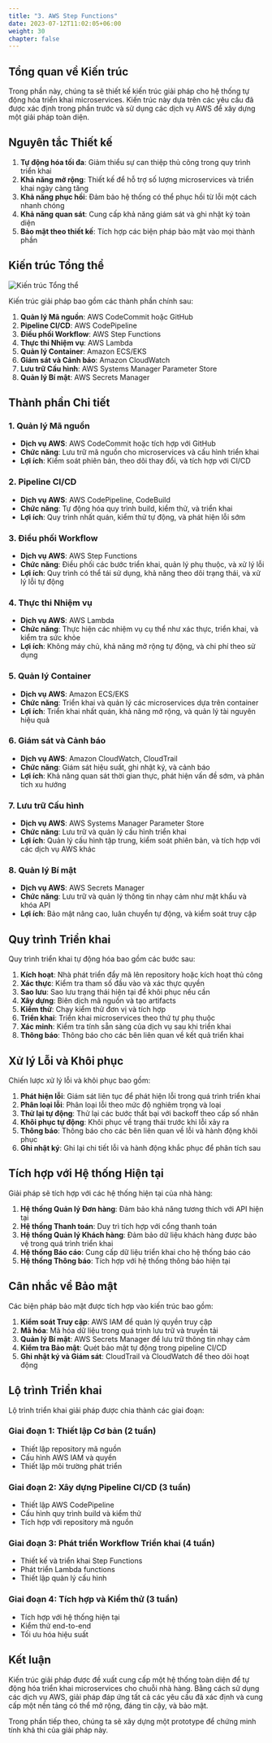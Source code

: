 ```yaml
---
title: "3. AWS Step Functions"
date: 2023-07-12T11:02:05+06:00
weight: 30
chapter: false
---
```


## Tổng quan về Kiến trúc

Trong phần này, chúng ta sẽ thiết kế kiến trúc giải pháp cho hệ thống tự động hóa triển khai microservices. Kiến trúc này dựa trên các yêu cầu đã được xác định trong phần trước và sử dụng các dịch vụ AWS để xây dựng một giải pháp toàn diện.

## Nguyên tắc Thiết kế

1. **Tự động hóa tối đa**: Giảm thiểu sự can thiệp thủ công trong quy trình triển khai
2. **Khả năng mở rộng**: Thiết kế để hỗ trợ số lượng microservices và triển khai ngày càng tăng
3. **Khả năng phục hồi**: Đảm bảo hệ thống có thể phục hồi từ lỗi một cách nhanh chóng
4. **Khả năng quan sát**: Cung cấp khả năng giám sát và ghi nhật ký toàn diện
5. **Bảo mật theo thiết kế**: Tích hợp các biện pháp bảo mật vào mọi thành phần

## Kiến trúc Tổng thể

![Kiến trúc Tổng thể](/images/3/step-functions-arch.png)

Kiến trúc giải pháp bao gồm các thành phần chính sau:

1. **Quản lý Mã nguồn**: AWS CodeCommit hoặc GitHub
2. **Pipeline CI/CD**: AWS CodePipeline
3. **Điều phối Workflow**: AWS Step Functions
4. **Thực thi Nhiệm vụ**: AWS Lambda
5. **Quản lý Container**: Amazon ECS/EKS
6. **Giám sát và Cảnh báo**: Amazon CloudWatch
7. **Lưu trữ Cấu hình**: AWS Systems Manager Parameter Store
8. **Quản lý Bí mật**: AWS Secrets Manager

## Thành phần Chi tiết

### 1. Quản lý Mã nguồn
- **Dịch vụ AWS**: AWS CodeCommit hoặc tích hợp với GitHub
- **Chức năng**: Lưu trữ mã nguồn cho microservices và cấu hình triển khai
- **Lợi ích**: Kiểm soát phiên bản, theo dõi thay đổi, và tích hợp với CI/CD

### 2. Pipeline CI/CD
- **Dịch vụ AWS**: AWS CodePipeline, CodeBuild
- **Chức năng**: Tự động hóa quy trình build, kiểm thử, và triển khai
- **Lợi ích**: Quy trình nhất quán, kiểm thử tự động, và phát hiện lỗi sớm

### 3. Điều phối Workflow
- **Dịch vụ AWS**: AWS Step Functions
- **Chức năng**: Điều phối các bước triển khai, quản lý phụ thuộc, và xử lý lỗi
- **Lợi ích**: Quy trình có thể tái sử dụng, khả năng theo dõi trạng thái, và xử lý lỗi tự động

### 4. Thực thi Nhiệm vụ
- **Dịch vụ AWS**: AWS Lambda
- **Chức năng**: Thực hiện các nhiệm vụ cụ thể như xác thực, triển khai, và kiểm tra sức khỏe
- **Lợi ích**: Không máy chủ, khả năng mở rộng tự động, và chi phí theo sử dụng

### 5. Quản lý Container
- **Dịch vụ AWS**: Amazon ECS/EKS
- **Chức năng**: Triển khai và quản lý các microservices dựa trên container
- **Lợi ích**: Triển khai nhất quán, khả năng mở rộng, và quản lý tài nguyên hiệu quả

### 6. Giám sát và Cảnh báo
- **Dịch vụ AWS**: Amazon CloudWatch, CloudTrail
- **Chức năng**: Giám sát hiệu suất, ghi nhật ký, và cảnh báo
- **Lợi ích**: Khả năng quan sát thời gian thực, phát hiện vấn đề sớm, và phân tích xu hướng

### 7. Lưu trữ Cấu hình
- **Dịch vụ AWS**: AWS Systems Manager Parameter Store
- **Chức năng**: Lưu trữ và quản lý cấu hình triển khai
- **Lợi ích**: Quản lý cấu hình tập trung, kiểm soát phiên bản, và tích hợp với các dịch vụ AWS khác

### 8. Quản lý Bí mật
- **Dịch vụ AWS**: AWS Secrets Manager
- **Chức năng**: Lưu trữ và quản lý thông tin nhạy cảm như mật khẩu và khóa API
- **Lợi ích**: Bảo mật nâng cao, luân chuyển tự động, và kiểm soát truy cập

## Quy trình Triển khai



Quy trình triển khai tự động hóa bao gồm các bước sau:

1. **Kích hoạt**: Nhà phát triển đẩy mã lên repository hoặc kích hoạt thủ công
2. **Xác thực**: Kiểm tra tham số đầu vào và xác thực quyền
3. **Sao lưu**: Sao lưu trạng thái hiện tại để khôi phục nếu cần
4. **Xây dựng**: Biên dịch mã nguồn và tạo artifacts
5. **Kiểm thử**: Chạy kiểm thử đơn vị và tích hợp
6. **Triển khai**: Triển khai microservices theo thứ tự phụ thuộc
7. **Xác minh**: Kiểm tra tính sẵn sàng của dịch vụ sau khi triển khai
8. **Thông báo**: Thông báo cho các bên liên quan về kết quả triển khai

## Xử lý Lỗi và Khôi phục



Chiến lược xử lý lỗi và khôi phục bao gồm:

1. **Phát hiện lỗi**: Giám sát liên tục để phát hiện lỗi trong quá trình triển khai
2. **Phân loại lỗi**: Phân loại lỗi theo mức độ nghiêm trọng và loại
3. **Thử lại tự động**: Thử lại các bước thất bại với backoff theo cấp số nhân
4. **Khôi phục tự động**: Khôi phục về trạng thái trước khi lỗi xảy ra
5. **Thông báo**: Thông báo cho các bên liên quan về lỗi và hành động khôi phục
6. **Ghi nhật ký**: Ghi lại chi tiết lỗi và hành động khắc phục để phân tích sau

## Tích hợp với Hệ thống Hiện tại

Giải pháp sẽ tích hợp với các hệ thống hiện tại của nhà hàng:

1. **Hệ thống Quản lý Đơn hàng**: Đảm bảo khả năng tương thích với API hiện tại
2. **Hệ thống Thanh toán**: Duy trì tích hợp với cổng thanh toán
3. **Hệ thống Quản lý Khách hàng**: Đảm bảo dữ liệu khách hàng được bảo vệ trong quá trình triển khai
4. **Hệ thống Báo cáo**: Cung cấp dữ liệu triển khai cho hệ thống báo cáo
5. **Hệ thống Thông báo**: Tích hợp với hệ thống thông báo hiện tại

## Cân nhắc về Bảo mật

Các biện pháp bảo mật được tích hợp vào kiến trúc bao gồm:

1. **Kiểm soát Truy cập**: AWS IAM để quản lý quyền truy cập
2. **Mã hóa**: Mã hóa dữ liệu trong quá trình lưu trữ và truyền tải
3. **Quản lý Bí mật**: AWS Secrets Manager để lưu trữ thông tin nhạy cảm
4. **Kiểm tra Bảo mật**: Quét bảo mật tự động trong pipeline CI/CD
5. **Ghi nhật ký và Giám sát**: CloudTrail và CloudWatch để theo dõi hoạt động


## Lộ trình Triển khai

Lộ trình triển khai giải pháp được chia thành các giai đoạn:

### Giai đoạn 1: Thiết lập Cơ bản (2 tuần)
- Thiết lập repository mã nguồn
- Cấu hình AWS IAM và quyền
- Thiết lập môi trường phát triển

### Giai đoạn 2: Xây dựng Pipeline CI/CD (3 tuần)
- Thiết lập AWS CodePipeline
- Cấu hình quy trình build và kiểm thử
- Tích hợp với repository mã nguồn

### Giai đoạn 3: Phát triển Workflow Triển khai (4 tuần)
- Thiết kế và triển khai Step Functions
- Phát triển Lambda functions
- Thiết lập quản lý cấu hình

### Giai đoạn 4: Tích hợp và Kiểm thử (3 tuần)
- Tích hợp với hệ thống hiện tại
- Kiểm thử end-to-end
- Tối ưu hóa hiệu suất



## Kết luận

Kiến trúc giải pháp được đề xuất cung cấp một hệ thống toàn diện để tự động hóa triển khai microservices cho chuỗi nhà hàng. Bằng cách sử dụng các dịch vụ AWS, giải pháp đáp ứng tất cả các yêu cầu đã xác định và cung cấp một nền tảng có thể mở rộng, đáng tin cậy, và bảo mật.

Trong phần tiếp theo, chúng ta sẽ xây dựng một prototype để chứng minh tính khả thi của giải pháp này. 